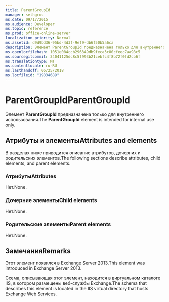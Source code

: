 ```yaml
---
title: ParentGroupId
manager: sethgros
ms.date: 09/17/2015
ms.audience: Developer
ms.topic: reference
ms.prod: office-online-server
localization_priority: Normal
ms.assetid: d9d9bd36-95bd-4d3f-9ef9-db6f50b5a6ca
description: Элемент ParentGroupId предназначена только для внутреннего использования.
ms.openlocfilehash: 1051e084ccb296349db9feca3c80cfeec7aa98c5
ms.sourcegitcommit: 34041125dc8c5f993b21cebfc4f8b72f0fd2cb6f
ms.translationtype: MT
ms.contentlocale: ru-RU
ms.lasthandoff: 06/25/2018
ms.locfileid: "19834689"
---
```

# <a name="parentgroupid"></a><span data-ttu-id="8f3ac-103">ParentGroupId</span><span class="sxs-lookup"><span data-stu-id="8f3ac-103">ParentGroupId</span></span>

<span data-ttu-id="8f3ac-104">Элемент **ParentGroupId** предназначена только для внутреннего использования.</span><span class="sxs-lookup"><span data-stu-id="8f3ac-104">The **ParentGroupId** element is intended for internal use only.</span></span> 

## <a name="attributes-and-elements"></a><span data-ttu-id="8f3ac-105">Атрибуты и элементы</span><span class="sxs-lookup"><span data-stu-id="8f3ac-105">Attributes and elements</span></span>

<span data-ttu-id="8f3ac-106">В разделах ниже приводится описание атрибутов, дочерних и родительских элементов.</span><span class="sxs-lookup"><span data-stu-id="8f3ac-106">The following sections describe attributes, child elements, and parent elements.</span></span>
  
### <a name="attributes"></a><span data-ttu-id="8f3ac-107">Атрибуты</span><span class="sxs-lookup"><span data-stu-id="8f3ac-107">Attributes</span></span>

<span data-ttu-id="8f3ac-108">Нет.</span><span class="sxs-lookup"><span data-stu-id="8f3ac-108">None.</span></span>
  
### <a name="child-elements"></a><span data-ttu-id="8f3ac-109">Дочерние элементы</span><span class="sxs-lookup"><span data-stu-id="8f3ac-109">Child elements</span></span>

<span data-ttu-id="8f3ac-110">Нет.</span><span class="sxs-lookup"><span data-stu-id="8f3ac-110">None.</span></span>
  
### <a name="parent-elements"></a><span data-ttu-id="8f3ac-111">Родительские элементы</span><span class="sxs-lookup"><span data-stu-id="8f3ac-111">Parent elements</span></span>

<span data-ttu-id="8f3ac-112">Нет.</span><span class="sxs-lookup"><span data-stu-id="8f3ac-112">None.</span></span>
  
## <a name="remarks"></a><span data-ttu-id="8f3ac-113">Замечания</span><span class="sxs-lookup"><span data-stu-id="8f3ac-113">Remarks</span></span>

<span data-ttu-id="8f3ac-114">Этот элемент появился в Exchange Server 2013.</span><span class="sxs-lookup"><span data-stu-id="8f3ac-114">This element was introduced in Exchange Server 2013.</span></span>
  
<span data-ttu-id="8f3ac-115">Схема, описывающая этот элемент, находится в виртуальном каталоге IIS, в котором размещены веб-службы Exchange.</span><span class="sxs-lookup"><span data-stu-id="8f3ac-115">The schema that describes this element is located in the IIS virtual directory that hosts Exchange Web Services.</span></span>
  

